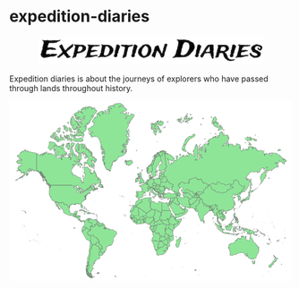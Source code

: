 # expedition-diaries

<p align="center">
  <img src="https://github.com/aminrashidbeigi/expedition-diaries/blob/main/client/static/logo.png?raw=true" alt="Expedition Diaries' logo"/>
</p>

Expedition diaries is about the journeys of explorers who have passed through lands throughout history.

<p align="center">
  <img src="https://github.com/aminrashidbeigi/expedition-diaries/blob/main/client/static/map.png?raw=true" alt="Expedition Diaries' map"/>
</p>